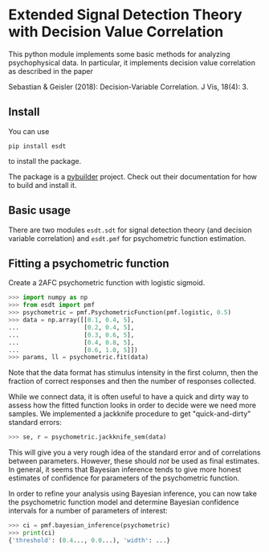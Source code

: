 # Extended Signal Detection Theory with Decision Value Correlation

This python module implements some basic methods for analyzing
psychophysical data. In particular, it implements decision value
correlation as described in the paper

Sebastian & Geisler (2018): Decision-Variable Correlation. J Vis, 18(4):
3.

## Install

You can use
```
pip install esdt
```
to install the package.

The package is a [pybuilder](http://pybuilder.github.io/) project. Check
out their documentation for how to build and install it.

## Basic usage

There are two modules `esdt.sdt` for signal detection theory (and decision
variable correlation) and `esdt.pmf` for psychometric function estimation.

## Fitting a psychometric function

Create a 2AFC psychometric function with logistic sigmoid.

```python
>>> import numpy as np
>>> from esdt import pmf
>>> psychometric = pmf.PsychometricFunction(pmf.logistic, 0.5)
>>> data = np.array([[0.1, 0.4, 5],
...                  [0.2, 0.4, 5],
...                  [0.3, 0.6, 5],
...                  [0.4, 0.8, 5],
...                  [0.6, 1.0, 5]])
>>> params, ll = psychometric.fit(data)

```

Note that the data format has stimulus intensity in the first column, then
the fraction of correct responses and then the number of responses
collected.

While we connect data, it is often useful to have a quick and dirty way to
assess how the fitted function looks in order to decide were we need more
samples. We implemented a jackknife procedure to get "quick-and-dirty"
standard errors:

```python
>>> se, r = psychometric.jackknife_sem(data)

```

This will give you a very rough idea of the standard error and of
correlations between parameters. However, these should *not* be used as
final estimates. In general, it seems that Bayesian inference tends to
give more honest estimates of confidence for parameters of the
psychometric function.

In order to refine your analysis using Bayesian inference, you can now
take the psychometric function model and determine Bayesian confidence
intervals for a number of parameters of interest:

```python
>>> ci = pmf.bayesian_inference(psychometric)
>>> print(ci)
{'threshold': (0.4..., 0.0...), 'width': ...}

```
